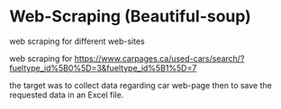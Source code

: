 # Web-Scraping (Beautiful-soup)
web scraping for different web-sites


web scraping for https://www.carpages.ca/used-cars/search/?fueltype_id%5B0%5D=3&fueltype_id%5B1%5D=7


the target was to collect data regarding car web-page then to save the requested data in an Excel file.
